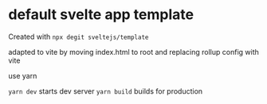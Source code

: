 # default svelte app template

Created with `npx degit sveltejs/template`

adapted to vite by moving index.html to root and replacing rollup config with vite

use yarn

`yarn dev` starts dev server
`yarn build` builds for production
